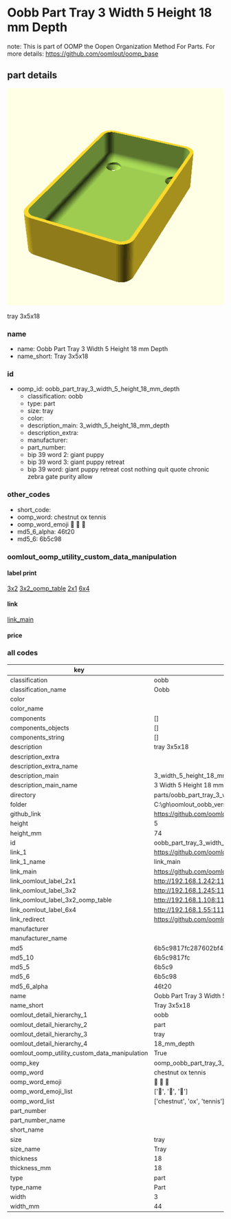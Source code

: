 # Oobb Part Tray 3 Width 5 Height 18 mm Depth  

note: This is part of OOMP the Oopen Organization Method For Parts. For more details: https://github.com/oomlout/oomp_base

##  part details
  

[![](3dpr.png)](3dpr.png)

tray 3x5x18



### name
* name: Oobb Part Tray 3 Width 5 Height 18 mm Depth
* name_short: Tray 3x5x18 
### id
* oomp_id: oobb_part_tray_3_width_5_height_18_mm_depth
  * classification: oobb
  * type: part
  * size: tray
  * color: 
  * description_main: 3_width_5_height_18_mm_depth
  * description_extra: 
  * manufacturer: 
  * part_number: 
  * bip 39 word 2: giant puppy
  * bip 39 word 3: giant puppy retreat
  * bip 39 word: giant puppy retreat cost nothing quit quote chronic zebra gate purity allow

### other_codes
* short_code: 
* oomp_word: chestnut ox tennis
* oomp_word_emoji :chestnut: :ox: :tennis:
* md5_6_alpha: 46t20
* md5_6: 6b5c98






### oomlout_oomp_utility_custom_data_manipulation
#### label print
[3x2](http://192.168.1.245:1112/?label=oomp%2046t20)
[3x2_oomp_table](http://192.168.1.108:1112/?label=oomp%2046t20)
[2x1](http://192.168.1.242:1112/?label=oomp%2046t20)
[6x4](http://192.168.1.55:1112/?label=oomp%2046t20)    

#### link

[link_main](https://github.com/oomlout/oomlout_oobb_version_4_generated_parts/tree/main/navigation_oomp/oobb/part/tray/3_width_5_height_18_mm_depth/part)                              

#### price







### all codes 
| key | value |  
| --- | --- |  
| classification | oobb |  
| classification_name | Oobb |  
| color |  |  
| color_name |  |  
| components | [] |  
| components_objects | [] |  
| components_string | [] |  
| description | tray 3x5x18 |  
| description_extra |  |  
| description_extra_name |  |  
| description_main | 3_width_5_height_18_mm_depth |  
| description_main_name | 3 Width 5 Height 18 mm Depth |  
| directory | parts/oobb_part_tray_3_width_5_height_18_mm_depth |  
| folder | C:\gh\oomlout_oobb_version_4_generated_parts\parts\oobb_part_tray_3_width_5_height_18_mm_depth |  
| github_link | https://github.com/oomlout/oomlout_oomp_part_src/tree/main/parts/oobb_part_tray_3_width_5_height_18_mm_depth |  
| height | 5 |  
| height_mm | 74 |  
| id | oobb_part_tray_3_width_5_height_18_mm_depth |  
| link_1 | https://github.com/oomlout/oomlout_oobb_version_4_generated_parts/tree/main/navigation_oomp/oobb/part/tray/3_width_5_height_18_mm_depth/part |  
| link_1_name | link_main |  
| link_main | https://github.com/oomlout/oomlout_oobb_version_4_generated_parts/tree/main/navigation_oomp/oobb/part/tray/3_width_5_height_18_mm_depth/part |  
| link_oomlout_label_2x1 | http://192.168.1.242:1112/?label=oomp%2046t20 |  
| link_oomlout_label_3x2 | http://192.168.1.245:1112/?label=oomp%2046t20 |  
| link_oomlout_label_3x2_oomp_table | http://192.168.1.108:1112/?label=oomp%2046t20 |  
| link_oomlout_label_6x4 | http://192.168.1.55:1112/?label=oomp%2046t20 |  
| link_redirect | https://github.com/oomlout/oomlout_oobb_version_4_generated_parts/tree/main/parts/oobb_tray_03_05_18 |  
| manufacturer |  |  
| manufacturer_name |  |  
| md5 | 6b5c9817fc287602bf4b630b702b830d |  
| md5_10 | 6b5c9817fc |  
| md5_5 | 6b5c9 |  
| md5_6 | 6b5c98 |  
| md5_6_alpha | 46t20 |  
| name | Oobb Part Tray 3 Width 5 Height 18 mm Depth |  
| name_short | Tray 3x5x18  |  
| oomlout_detail_hierarchy_1 | oobb |  
| oomlout_detail_hierarchy_2 | part |  
| oomlout_detail_hierarchy_3 | tray |  
| oomlout_detail_hierarchy_4 | 18_mm_depth |  
| oomlout_oomp_utility_custom_data_manipulation | True |  
| oomp_key | oomp_oobb_part_tray_3_width_5_height_18_mm_depth |  
| oomp_word | chestnut ox tennis |  
| oomp_word_emoji | :chestnut: :ox: :tennis: |  
| oomp_word_emoji_list | [':chestnut:', ':ox:', ':tennis:'] |  
| oomp_word_list | ['chestnut', 'ox', 'tennis'] |  
| part_number |  |  
| part_number_name |  |  
| short_name |  |  
| size | tray |  
| size_name | Tray |  
| thickness | 18 |  
| thickness_mm | 18 |  
| type | part |  
| type_name | Part |  
| width | 3 |  
| width_mm | 44 |  
